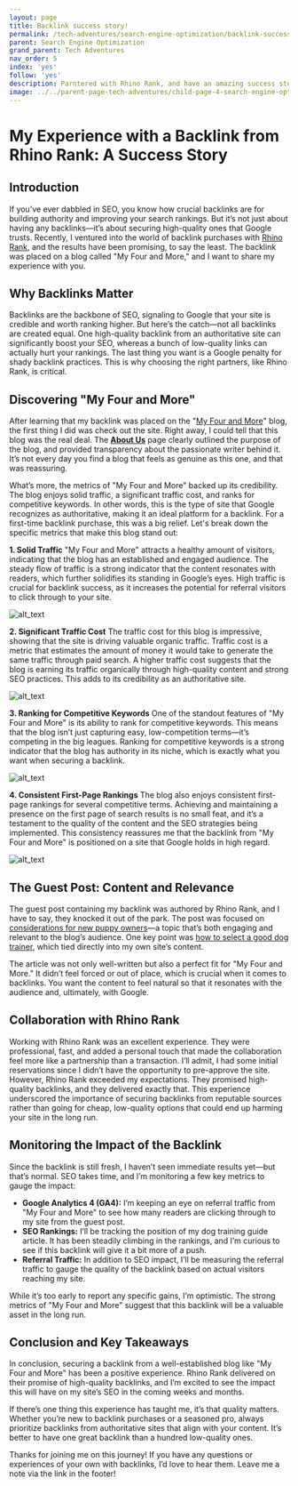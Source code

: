 ```yaml
---
layout: page
title: Backlink success story!
permalink: /tech-adventures/search-engine-optimization/backlink-success-story
parent: Search Engine Optimization
grand_parent: Tech Adventures
nav_order: 5
index: 'yes'
follow: 'yes'
description: Parntered with Rhino Rank, and have an amazing success story to share when it comes to acquiring backlinks
image: ../../parent-page-tech-adventures/child-page-4-search-engine-optimization/grandchild-page-5-backlink-success-story/Rhino Rank success story.png
---
```

# My Experience with a Backlink from Rhino Rank: A Success Story


## Introduction

If you’ve ever dabbled in SEO, you know how crucial backlinks are for building authority and improving your search rankings. But it’s not just about having any backlinks—it’s about securing high-quality ones that Google trusts. Recently, I ventured into the world of backlink purchases with [Rhino Rank](https://www.rhinorank.io/), and the results have been promising, to say the least. The backlink was placed on a blog called "My Four and More," and I want to share my experience with you.


## Why Backlinks Matter

Backlinks are the backbone of SEO, signaling to Google that your site is credible and worth ranking higher. But here’s the catch—not all backlinks are created equal. One high-quality backlink from an authoritative site can significantly boost your SEO, whereas a bunch of low-quality links can actually hurt your rankings. The last thing you want is a Google penalty for shady backlink practices. This is why choosing the right partners, like Rhino Rank, is critical.


## Discovering "My Four and More"

After learning that my backlink was placed on the "[My Four and More](https://myfourandmore.com/)" blog, the first thing I did was check out the site. Right away, I could tell that this blog was the real deal. The **[About Us](https://myfourandmore.com/about/)** page clearly outlined the purpose of the blog, and provided transparency about the passionate writer behind it. It’s not every day you find a blog that feels as genuine as this one, and that was reassuring.

What’s more, the metrics of "My Four and More" backed up its credibility. The blog enjoys solid traffic, a significant traffic cost, and ranks for competitive keywords. In other words, this is the type of site that Google recognizes as authoritative, making it an ideal platform for a backlink. For a first-time backlink purchase, this was a big relief. Let's break down the specific metrics that make this blog stand out:

**1. Solid Traffic** "My Four and More" attracts a healthy amount of visitors, indicating that the blog has an established and engaged audience. The steady flow of traffic is a strong indicator that the content resonates with readers, which further solidifies its standing in Google’s eyes. High traffic is crucial for backlink success, as it increases the potential for referral visitors to click through to your site.

![alt_text](../../parent-page-tech-adventures/child-page-4-search-engine-optimization/grandchild-page-5-backlink-success-story/images/image1.png "image_tooltip")


**2. Significant Traffic Cost** The traffic cost for this blog is impressive, showing that the site is driving valuable organic traffic. Traffic cost is a metric that estimates the amount of money it would take to generate the same traffic through paid search. A higher traffic cost suggests that the blog is earning its traffic organically through high-quality content and strong SEO practices. This adds to its credibility as an authoritative site.


![alt_text](../../parent-page-tech-adventures/child-page-4-search-engine-optimization/grandchild-page-5-backlink-success-story/images/image2.png "image_tooltip")


**3. Ranking for Competitive Keywords** One of the standout features of "My Four and More" is its ability to rank for competitive keywords. This means that the blog isn’t just capturing easy, low-competition terms—it’s competing in the big leagues. Ranking for competitive keywords is a strong indicator that the blog has authority in its niche, which is exactly what you want when securing a backlink.


![alt_text](../../parent-page-tech-adventures/child-page-4-search-engine-optimization/grandchild-page-5-backlink-success-story/images/image3.png "image_tooltip")


**4. Consistent First-Page Rankings** The blog also enjoys consistent first-page rankings for several competitive terms. Achieving and maintaining a presence on the first page of search results is no small feat, and it’s a testament to the quality of the content and the SEO strategies being implemented. This consistency reassures me that the backlink from "My Four and More" is positioned on a site that Google holds in high regard.


![alt_text](../../parent-page-tech-adventures/child-page-4-search-engine-optimization/grandchild-page-5-backlink-success-story/images/image4.png "image_tooltip")



## The Guest Post: Content and Relevance

The guest post containing my backlink was authored by Rhino Rank, and I have to say, they knocked it out of the park. The post was focused on [considerations for new puppy owners](https://myfourandmore.com/why-the-right-dog-trainer-makes-a-difference/)—a topic that’s both engaging and relevant to the blog’s audience. One key point was [how to select a good dog trainer](https://petcoach.sg/your-guide-to-dog-training-in-singapore-2024/), which tied directly into my own site’s content.

The article was not only well-written but also a perfect fit for "My Four and More." It didn’t feel forced or out of place, which is crucial when it comes to backlinks. You want the content to feel natural so that it resonates with the audience and, ultimately, with Google.


## Collaboration with Rhino Rank

Working with Rhino Rank was an excellent experience. They were professional, fast, and added a personal touch that made the collaboration feel more like a partnership than a transaction. I’ll admit, I had some initial reservations since I didn’t have the opportunity to pre-approve the site. However, Rhino Rank exceeded my expectations. They promised high-quality backlinks, and they delivered exactly that. This experience underscored the importance of securing backlinks from reputable sources rather than going for cheap, low-quality options that could end up harming your site in the long run.


## Monitoring the Impact of the Backlink

Since the backlink is still fresh, I haven’t seen immediate results yet—but that’s normal. SEO takes time, and I’m monitoring a few key metrics to gauge the impact:



* **Google Analytics 4 (GA4):** I’m keeping an eye on referral traffic from "My Four and More" to see how many readers are clicking through to my site from the guest post.
* **SEO Rankings:** I’ll be tracking the position of my dog training guide article. It has been steadily climbing in the rankings, and I’m curious to see if this backlink will give it a bit more of a push.
* **Referral Traffic:** In addition to SEO impact, I’ll be measuring the referral traffic to gauge the quality of the backlink based on actual visitors reaching my site.

While it’s too early to report any specific gains, I’m optimistic. The strong metrics of "My Four and More" suggest that this backlink will be a valuable asset in the long run.


## Conclusion and Key Takeaways

In conclusion, securing a backlink from a well-established blog like "My Four and More" has been a positive experience. Rhino Rank delivered on their promise of high-quality backlinks, and I’m excited to see the impact this will have on my site’s SEO in the coming weeks and months.

If there’s one thing this experience has taught me, it’s that quality matters. Whether you’re new to backlink purchases or a seasoned pro, always prioritize backlinks from authoritative sites that align with your content. It’s better to have one great backlink than a hundred low-quality ones.

Thanks for joining me on this journey! If you have any questions or experiences of your own with backlinks, I’d love to hear them. Leave me a note via the link in the footer!

